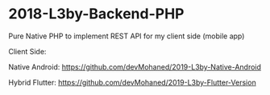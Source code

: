# 2018-L3by-Backend-PHP

Pure Native PHP to implement REST API for my client side (mobile app)

Client Side:

Native Android: https://github.com/devMohaned/2019-L3by-Native-Android

Hybrid Flutter: https://github.com/devMohaned/2019-L3by-Flutter-Version
